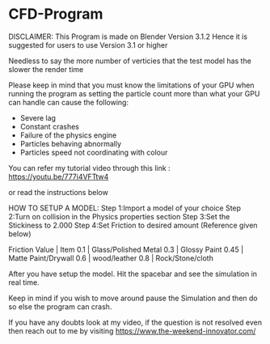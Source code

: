 # CFD-Program

DISCLAIMER:
This Program is made on Blender Version 3.1.2 
Hence it is suggested for users to use Version 3.1 or higher 

Needless to say the more number of verticies that the test model has the slower the render time

Please keep in mind that you must know the limitations of your GPU when running the program as
setting the particle count more than what your GPU can handle can cause the following:
- Severe lag
- Constant crashes
- Failure of the physics engine
- Particles behaving abnormally
- Particles speed not coordinating with colour



You can refer my tutorial video through this link : https://youtu.be/777i4VFTtw4

or read the instructions below

HOW TO SETUP A MODEL:
Step 1:Import a model of your choice
Step 2:Turn on collision in the Physics properties section
Step 3:Set the Stickiness to 2.000
Step 4:Set Friction to desired amount (Reference given below)

Friction Value  |  Item
0.1             |  Glass/Polished Metal
0.3             |  Glossy Paint
0.45            |  Matte Paint/Drywall
0.6             |  wood/leather
0.8             |  Rock/Stone/cloth

After you have setup the model.
Hit the spacebar and see the simulation in real time.

Keep in mind if you wish to move around pause the Simulation and then do so else the program can crash.

If you have any doubts look at my video, if the question is not resolved even then reach out to me by visiting https://www.the-weekend-innovator.com/
